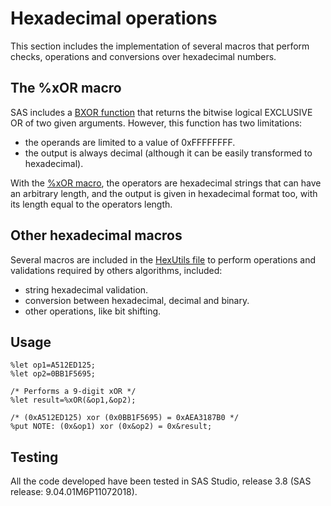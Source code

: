 # Hexadecimal operations

This section includes the implementation of several macros that perform checks, operations and conversions over hexadecimal numbers.

## The %xOR macro

SAS includes a [BXOR function](https://documentation.sas.com/doc/en/vdmmlcdc/8.1/lefunctionsref/p16q5ly3d7dtlen1dkw2v4pctqs4.htm) that returns the bitwise logical EXCLUSIVE OR of two given arguments. However, this function has two limitations:
- the operands are limited to a value of 0xFFFFFFFF.
- the output is always decimal (although it can be easily transformed to hexadecimal).

With the [%xOR macro](https://github.com/AlexBennasar/Crypto-SAS/blob/main/Hexadecimal/XOR.sas), the operators are hexadecimal strings that can have an arbitrary length, and the output is given in hexadecimal format too, with its length equal to the operators length.

## Other hexadecimal macros

Several macros are included in the [HexUtils file](https://github.com/AlexBennasar/Crypto-SAS/blob/main/Hexadecimal/HexUtils.sas) to perform operations and validations required by others algorithms, included:
- string hexadecimal validation.
- conversion between hexadecimal, decimal and binary.
- other operations, like bit shifting.

## Usage

```SAS
%let op1=A512ED125;
%let op2=0BB1F5695;

/* Performs a 9-digit xOR */
%let result=%xOR(&op1,&op2);

/* (0xA512ED125) xor (0x0BB1F5695) = 0xAEA3187B0 */
%put NOTE: (0x&op1) xor (0x&op2) = 0x&result;
```

## Testing
All the code developed have been tested in SAS Studio, release 3.8 (SAS release: 9.04.01M6P11072018).
